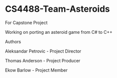# CS4488-Team-Asteroids
For Capstone Project

Working on porting an asteroid game from C# to C++

Authors 

Aleksandar Petrovic - Project Director

Thomas Anderson - Project Producer

Ekow Barlow - Project Member
